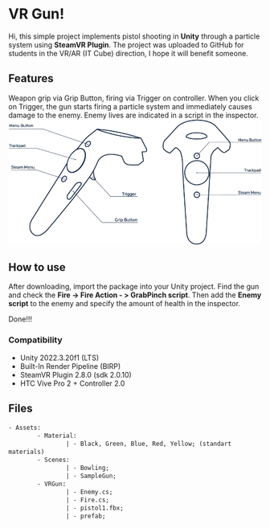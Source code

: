 # VR Gun!

Hi, this simple project implements pistol shooting in **Unity** through a particle system using **SteamVR Plugin**.
The project was uploaded to GitHub for students in the VR/AR (IT Cube) direction, I hope it will benefit someone.

## Features
Weapon grip via Grip Button, firing via Trigger on controller.
When you click on Trigger, the gun starts firing a particle system and immediately causes damage to the enemy.
Enemy lives are indicated in a script in the inspector.
![vivecontrollerbuttons](vivecontroller.png)

## How to use
After downloading, import the package into your Unity project. 
Find the gun and check the **Fire -> Fire Action - > GrabPinch script**.
Then add the **Enemy script** to the enemy and specify the amount of health in the inspector.

Done!!!

### Compatibility
- Unity 2022.3.20f1 (LTS)
- Built-In Render Pipeline (BIRP)
- SteamVR Plugin 2.8.0 (sdk 2.0.10)
- HTC Vive Pro 2 + Controller 2.0

## Files

```
- Assets:
		- Material:
				| - Black, Green, Blue, Red, Yellow; (standart materials)
		- Scenes:
				| - Bowling;
				| - SampleGun;
		- VRGun:
				| - Enemy.cs;
				| - Fire.cs;
				| - pistol1.fbx;
				| - prefab;
```
